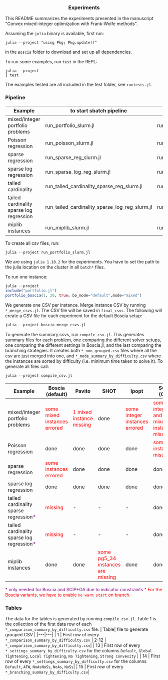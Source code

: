 <a name="readme-top"></a>

<h3 align="center">Experiments</h3>

This README summarizes the experiments presented in the manuscript "Convex mixed-integer optimization with Frank-Wolfe methods".

Assuming the `julia` binary is available, first run:
```shell
julia --project "using Pkg; Pkg.update()"
```
in the `Boscia` folder to download and set up all dependencies.

To run some examples, run `test` in the REPL: 
```shell
julia --project
] test
```
The examples tested are all included in the test folder, see `runtests.jl`.

### Pipeline

|  Example | to start sbatch pipeline | configure solver setup in |
|---|---|---| 
| mixed/integer portfolio problems | run_portfolio_slurm.jl | run_portfolio_setup.jl |
| Poisson regression | run_poisson_slurm.jl  | run_poisson_setup.jl |
| sparse regression | run_sparse_reg_slurm.jl | run_sparse_reg_setup.jl |
| sparse log regression |run_sparse_log_reg_slurm.jl | run_sparse_log_reg_setup.jl |
| tailed cardinality | run_tailed_cardinality_sparse_reg_slurm.jl | run_tailed_cardinality_sparse_reg_setup.jl |
| tailed cardinality sparse log regression | run_tailed_cardinality_sparse_log_reg_slurm.jl| run_tailed_cardinality_sparse_log_reg_setup.jl |
| miplib instances |run_miplib_slurm.jl | run_miplib_setup.jl |

To create all csv files, run: 
```julia
julia --project run_portfolio_slurm.jl
```
We are using `julia 1.10.2` for the experiments. You have to set the path to the julia location on the cluster in all `batch*` files.

To run one instance:
```julia
julia --project 
include("portfolio.jl")
portfolio_boscia(1, 20, true; bo_mode="default",mode="mixed")
```

We generate one CSV per instance. Merge instance CSV by running `*_merge_csvs.jl`. The CSV file will be saved in `final_csvs`. The following will create a CSV file for each experiment for the default Boscia setup:
```julia 
julia --project boscia_merge_csvs.jl
```
To generate the summary csvs, run `compile_csv.jl`. This generates summary files for each problem, one comparing the different solver setups, one comparing the different settings in Boscia.jl, and the last comparing the branching strategies. It creates both `*_non_grouped.csv` files where all the csv are just merged into one, and `*_mode_summary_by_difficulty.csv` where the instances are sorted by difficulty (i.e. minimum time taken to solve it). To generate all files call:
```julia 
julia --project compile_csv.jl
```

| Example | Boscia (default) | Pavito |  SHOT | Ipopt | SCIP (OA) | AFW | Boscia variants<span style="color:red">*</span> | Strong Branching |
|---|---|---|---|---|---|---|---|---|
| mixed/integer portfolio problems | <span style="color:red">some mixed instances errored</span> | <span style="color:red">1 mixed instance missing </span> | done | <span style="color:red">some integer instances errored</span>| <span style="color:red">some integer and mixed instance missing</span> | <span style="color:red">missing</span> | <span style="color:red">missing</span> |
| Poisson regression | done | done | done | done | <span style="color:red">some instances missing</span> | <span style="color:red">missing</span> | <span style="color:red">missing</span> |
| sparse regression | <span style="color:red">some instances errored</span> | done | done | done | done | <span style="color:red">missing</span> | <span style="color:red">missing</span> |
| sparse log regression | done | done | done |done | done | <span style="color:red">missing</span> | <span style="color:red">missing</span> |
| tailed cardinality sparse regression<span style="color:purple">*</span> | <span style="color:red">missing</span> | - | - | - | done | <span style="color:red">missing</span> | <span style="color:red">missing</span> |
| tailed cardinality sparse log regression<span style="color:purple">*</span> | <span style="color:red">missing</span> | - | - | - | done | <span style="color:red">missing</span> | <span style="color:red">missing</span> |
| miplib instances | done | done | <span style="color:red">some pg5_34 instances are missing</span> | done | done | <span style="color:red">missing</span> | <span style="color:red">missing</span> |

<span style="color:purple">* only needed for Boscia and SCIP+OA due to indicator constraints</span>
<span style="color:red">* For the Boscia variants, we have to enable `no warm start` on branch.</span>

### Tables

The data for the tables is generated by running `compile_csv.jl`. Table 1 is the collection of the first data row of each `*_comparison_summary_by_difficulty.csv` file.
|   Table| file to generate grouped CSV |
|---|---|
| 1 |  First row of every `*_comparison_summary_by_difficulty.csv`
| 2-12 | `*_comparison_summary_by_difficulty.csv`| 
| 13 | First row of every `*_settings_summary_by_difficulty.csv` for the columns `Default`, `Global Tightening`, `Local Tightening`, `No Tightening`, `Strong Convexity` | 
| 14 | First row of every `*_settings_summary_by_difficulty.csv` for the columns `Default`, `AFW`, `NoAsNoSs`, `NoAs`, `NoSs`| 
| 15 | First row of every `*_branching_summary_by_difficulty.csv`| 

